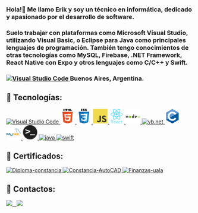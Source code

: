 ### Hola!👋 Me llamo Erik y soy un técnico en informática, dedicado y apasionado por el desarrollo de software. 
### Suelo trabajar con plataformas como Microsoft Visual Studio, utilizando Visual Basic, o Eclipse para Java como principales lenguajes de programación. También tengo conocimientos de otras tecnologías como MySQL, Firebase, .NET Framework, React Native con Expo y otros lenguajes como C/C++ y Swift.
### <a href="https://code.visualstudio.com/" target="_blank"><img alt="Visual Studio Code" width="20" height="20" src="https://cdn.icon-icons.com/icons2/259/PNG/128/ic_location_on_128_28437.png" /> </a> Buenos Aires, Argentina.

## :paperclip: Tecnologías:
<a href="https://code.visualstudio.com/" target="_blank"><img alt="Visual Studio Code" width="40" height="40" src="https://upload.wikimedia.org/wikipedia/commons/2/2d/Visual_Studio_Code_1.18_icon.svg" /> </a>
<a href="https://www.w3.org/html/" target="_blank"> <img src="https://raw.githubusercontent.com/devicons/devicon/master/icons/html5/html5-original-wordmark.svg" alt="html5" width="40" height="40"/> </a>
<a href="https://www.w3schools.com/css/" target="_blank"> <img src="https://raw.githubusercontent.com/devicons/devicon/master/icons/css3/css3-original-wordmark.svg" alt="css3" width="40" height="40"/> </a> 
<a href="https://developer.mozilla.org/en-US/docs/Web/JavaScript" target="_blank"> <img src="https://raw.githubusercontent.com/devicons/devicon/master/icons/javascript/javascript-original.svg" alt="javascript" width="40" height="40"/> </a>
<a href="https://reactjs.org/" target="_blank"> <img src="https://raw.githubusercontent.com/devicons/devicon/master/icons/react/react-original-wordmark.svg" alt="react" width="40" height="40"/> </a>
<a href="https://nodejs.org" target="_blank"> <img src="https://raw.githubusercontent.com/devicons/devicon/master/icons/nodejs/nodejs-original-wordmark.svg" alt="nodejs" width="40" height="40"/> </a>
<a href="https://docs.microsoft.com/en-us/dotnet/visual-basic/" target="_blank"> <img src="https://github.com/dotnet/docs/blob/cb475ed45f881e9462e34764480d3b0ebce85e91/docs/images/hub/vb.svg" alt="vb.net" width="40" height="40"/> </a>
<a href="https://www.cprogramming.com/" target="_blank"> <img src="https://raw.githubusercontent.com/devicons/devicon/master/icons/c/c-original.svg" alt="c" width="40" height="40"/> </a>
<a href="https://www.mysql.com/" target="_blank"> <img src="https://raw.githubusercontent.com/devicons/devicon/master/icons/mysql/mysql-original-wordmark.svg" alt="mysql" width="40" height="40"/> </a>
<a href="https://github.com/microsoft/terminal" target="_blank"> <img alt="Terminal" width="40" height="40" src="https://raw.githubusercontent.com/github/explore/80688e429a7d4ef2fca1e82350fe8e3517d3494d/topics/terminal/terminal.png" /> </a>
<a href="https://www.java.com/es/" target="_blank"> <img alt="java" width="40" height="40" src="https://cdn4.iconfinder.com/data/icons/logos-and-brands/512/181_Java_logo_logos-512.png" /> </a>
<a href="https://www.apple.com/es/swift/" target="_blank"> <img alt="swift" width="40" height="40" src="https://cdn.icon-icons.com/icons2/2107/PNG/512/file_type_swift_icon_130135.png" /> </a>
## :paperclip: Certificados:
<a href="https://drive.google.com/file/d/10VM0DDSpWteVqWp5VxPlTntBxUXqSReF/view" target="_blank"> <img width="4.5%" alt="Diploma-constancia" src="https://drive.google.com/file/d/10VM0DDSpWteVqWp5VxPlTntBxUXqSReF" /> </a>
<a href="https://drive.google.com/file/d/10VM0DDSpWteVqWp5VxPlTntBxUXqSReF/view" target="_blank"> <img width="4.5%" alt="Constancia-AutoCAD" src="https://drive.google.com/file/d/10VM0DDSpWteVqWp5VxPlTntBxUXqSReF" /> </a>
<a href="https://drive.google.com/file/d/10VM0DDSpWteVqWp5VxPlTntBxUXqSReF/view" target="_blank"> <img width="4.5%" alt="Finanzas-uala" src="https://drive.google.com/file/d/10VM0DDSpWteVqWp5VxPlTntBxUXqSReF" /> </a>
## :paperclip: Contactos:
<span >
<a href="https://www.linkedin.com/in/erik-estrada-info/" ><img width="4.5%" src="https://i.ibb.co/gFzThH7/Dise-o-sin-t-tulo-15.png"> &nbsp;
<a href="mailto:erikestradaf21@gmail.com" ><img width="5%" src="https://i.ibb.co/CVx0ykg/Dise-o-sin-t-tulo-17.png">
</span>
  
  
<!--
**erikestradaf21/erikestradaf21** is a ✨ _special_ ✨ repository because its `README.md` (this file) appears on your GitHub profile.

Here are some ideas to get you started:

- 🔭 I’m currently working on ...
- 🌱 I’m currently learning ...
- 👯 I’m looking to collaborate on ...
- 🤔 I’m looking for help with ...
- 💬 Ask me about ...
- 📫 How to reach me: ...
- 😄 Pronouns: ...
- ⚡ Fun fact: ...
-->
